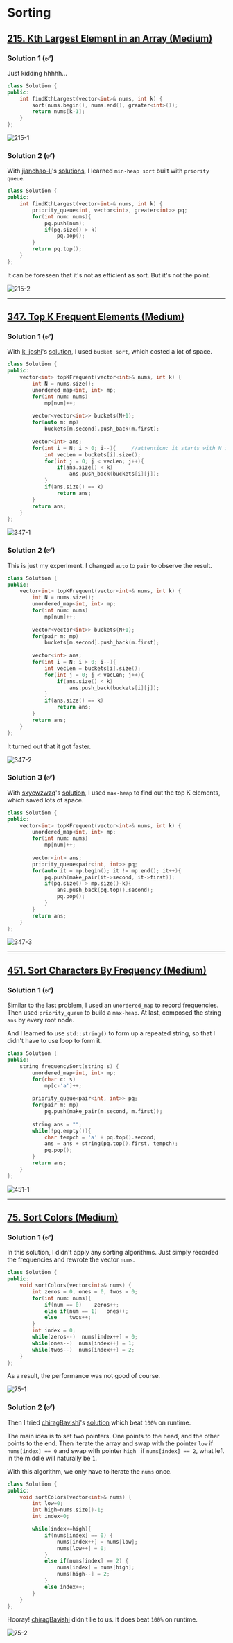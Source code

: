 # Sorting

## [215. Kth Largest Element in an Array (Medium)](https://leetcode.com/problems/kth-largest-element-in-an-array/)

### Solution 1 (✅)

Just kidding hhhhh...

```c++
class Solution {
public:
    int findKthLargest(vector<int>& nums, int k) {
        sort(nums.begin(), nums.end(), greater<int>());
        return nums[k-1];
    }
};
```

![215-1](Pictures/215-1.png)



### Solution 2 (✅)

With [jianchao-li](https://leetcode.com/jianchao-li/)'s [solutions](https://leetcode.com/problems/kth-largest-element-in-an-array/solutions/60309/c-stl-partition-and-heapsort/), I learned `min-heap sort` built with `priority queue`.

```c++
class Solution {
public:
    int findKthLargest(vector<int>& nums, int k) {
        priority_queue<int, vector<int>, greater<int>> pq;
        for(int num: nums){
            pq.push(num);
            if(pq.size() > k)
                pq.pop();
        }
        return pq.top();
    }
};
```

It can be foreseen that it's not as efficient as sort. But it's not the point.

![215-2](Pictures/215-2.png)

----

## [347. Top K Frequent Elements (Medium)](https://leetcode.com/problems/top-k-frequent-elements/)

### Solution 1 (✅)

With [k_joshi](https://leetcode.com/k_joshi/)'s [solution](https://leetcode.com/problems/top-k-frequent-elements/solutions/1927997/easy-and-simple-c-code-bucket-sort-o-n-linear-time-complexity/), I used `bucket sort`, which costed a lot of space.

```c++
class Solution {
public:
    vector<int> topKFrequent(vector<int>& nums, int k) {
        int N = nums.size();
        unordered_map<int, int> mp;
        for(int num: nums)
            mp[num]++;
        
        vector<vector<int>> buckets(N+1);
        for(auto m: mp)
            buckets[m.second].push_back(m.first);
        
        vector<int> ans;
        for(int i = N; i > 0; i--){		//attention: it starts with N instead of N-1
            int vecLen = buckets[i].size();
            for(int j = 0; j < vecLen; j++){
                if(ans.size() < k)
                    ans.push_back(buckets[i][j]);
            }
            if(ans.size() == k)
                return ans;
        }
        return ans;
    }
};
```

![347-1](Pictures/347-1.png)



### Solution 2 (✅)

This is just my experiment. I changed `auto` to `pair` to observe the result. 

```c++
class Solution {
public:
    vector<int> topKFrequent(vector<int>& nums, int k) {
        int N = nums.size();
        unordered_map<int, int> mp;
        for(int num: nums)
            mp[num]++;
        
        vector<vector<int>> buckets(N+1);
        for(pair m: mp)
            buckets[m.second].push_back(m.first);
        
        vector<int> ans;
        for(int i = N; i > 0; i--){
            int vecLen = buckets[i].size();
            for(int j = 0; j < vecLen; j++){
                if(ans.size() < k)
                    ans.push_back(buckets[i][j]);
            }
            if(ans.size() == k)
                return ans;
        }
        return ans;
    }
};
```

It turned out that it got faster.

![347-2](Pictures/347-2.png)



### Solution 3 (✅)

With [sxycwzwzq](https://leetcode.com/sxycwzwzq/)'s [solution](https://leetcode.com/problems/top-k-frequent-elements/solutions/81624/c-o-n-log-n-k-unordered-map-and-priority-queue-maxheap-solution/), I used `max-heap` to find out the top K elements, which saved lots of space.

```c++
class Solution {
public:
    vector<int> topKFrequent(vector<int>& nums, int k) {
        unordered_map<int, int> mp;
        for(int num: nums)
            mp[num]++;
        
        vector<int> ans;
        priority_queue<pair<int, int>> pq;
        for(auto it = mp.begin(); it != mp.end(); it++){
            pq.push(make_pair(it->second, it->first));
            if(pq.size() > mp.size()-k){
                ans.push_back(pq.top().second);
                pq.pop();
            }
        }
        return ans;
    }
};
```

![347-3](Pictures/347-3.png)

----


## [451. Sort Characters By Frequency (Medium)](https://leetcode.com/problems/sort-characters-by-frequency/)

### Solution 1 (✅)

Similar to the last problem, I used an `unordered_map` to record frequencies. Then used `priority_queue` to build a `max-heap`. At last, composed the string `ans` by every root node.

And I learned to use `std::string()` to form up a repeated string, so that I didn't have to use loop to form it.

```c++
class Solution {
public:
    string frequencySort(string s) {
        unordered_map<int, int> mp;
        for(char c: s)
            mp[c-'a']++;
        
        priority_queue<pair<int, int>> pq;
        for(pair m: mp)
            pq.push(make_pair(m.second, m.first));
        
        string ans = "";
        while(!pq.empty()){
            char tempch = 'a' + pq.top().second;
            ans = ans + string(pq.top().first, tempch);
            pq.pop();
        }
        return ans;
    }
};
```

![451-1](Pictures/451-1.png)

----



## [75. Sort Colors (Medium)](https://leetcode.com/problems/sort-colors/)

### Solution 1 (✅)

In this solution, I didn't apply any sorting algorithms. Just simply recorded the frequencies and rewrote the vector `nums`.

```c++
class Solution {
public:
    void sortColors(vector<int>& nums) {
        int zeros = 0, ones = 0, twos = 0;
        for(int num: nums){
            if(num == 0)    zeros++;
            else if(num == 1)   ones++;
            else    twos++;
        }
        int index = 0;
        while(zeros--)  nums[index++] = 0;
        while(ones--)  nums[index++] = 1;
        while(twos--)  nums[index++] = 2;
    }
};
```

As a result, the performance was not good of course.

![75-1](Pictures/75-1.png)



### Solution 2 (✅)

Then I tried [chiragBavishi](https://leetcode.com/chiragBavishi/)'s [solution](https://leetcode.com/problems/sort-colors/solutions/3040429/c-solution-beat-100/) which beat `100%` on runtime.

The main idea is to set two pointers. One points to the head, and the other points to the end. Then iterate the array and swap with the pointer `low` if `nums[index] == 0` and swap with pointer `high ` if `nums[index] == 2`, what left in the middle will naturally be `1`.

With this algorithm, we only have to iterate the `nums` once.

```c++
class Solution {
public:
    void sortColors(vector<int>& nums) {
        int low=0;
        int high=nums.size()-1;
        int index=0;

        while(index<=high){
            if(nums[index] == 0) {
                nums[index++] = nums[low];
                nums[low++] = 0;
            }
            else if(nums[index] == 2) {
                nums[index] = nums[high];
                nums[high--] = 2;
            }
            else index++;
        }
    }
};
```

Hooray! [chiragBavishi](https://leetcode.com/chiragBavishi/) didn't lie to us. It does beat `100%` on runtime.

![75-2](Pictures/75-2.png)
